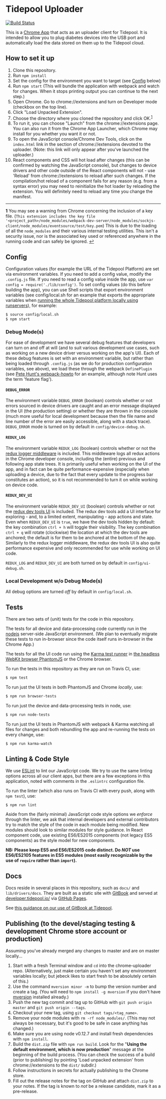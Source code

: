 # Tidepool Uploader

[![Build Status](https://travis-ci.org/tidepool-org/chrome-uploader.png)](https://travis-ci.org/tidepool-org/chrome-uploader)

This is a [Chrome App](https://developer.chrome.com/apps/about_apps) that acts as an uploader client for Tidepool. It is intended to allow you to plug diabetes devices into the USB port and automatically load the data stored on them up to the Tidepool cloud.


## How to set it up

1. Clone this repository.
1. Run `npm install`
1. Set the config for the environment you want to target (see [Config](#config) below)
1. Run `npm start` (This will bundle the application with webpack and watch for changes. When it stops printing output you can continue to the next step.)
1. Open Chrome. Go to chrome://extensions and turn on Developer mode (checkbox on the top line).
1. Click "Load Unpacked Extension".
1. Choose the directory where you cloned the repository and click OK.<sup name="a1">[1](#f1)</sup>
1. To run it, you can choose "Launch" from the chrome://extensions page. You can also run it from the Chrome App Launcher, which Chrome may install for you whether you want it or not.
1. To open the JavaScript console/Chrome Dev Tools, click on the `index.html` link in the section of chrome://extensions devoted to the uploader. (Note: this link will only appear after you've launched the uploader.)
1. React components and CSS will hot load after changes (this can be confirmed by watching the JavaScript console), but changes to device drivers and other code outside of the React components will not - use 'Reload' from chrome://extensions to reload after such changes. If the compilation/hot reload of a component fails for any reason (e.g. from a syntax error) you may need to reinitialize the hot loader by reloading the extension. You will definitely need to reload any time you change the manifest.

---
<b name="f1">1</b> You may see a warning from Chrome concerning the inclusion of a key file. (`This extension includes the key file '<project_path>/node_modules/webpack-dev-server/node_modules/sockjs-client/node_modules/eventsource/test/key.pem`) This is due to the loading of all the `node_modules` and their various internal testing utilities. This isn't a security issue, nor is the associated key used or referenced anywhere in the running code and can safely be ignored. [↩](#a1)

## Config

Configuration values (for example the URL of the Tidepool Platform) are set via environment variables. If you need to add a config value, modify the `.config.js` file. If you need to read a config value inside the app, use `var config = require('./lib/config')`. To set config values (do this before building the app), you can use Shell scripts that export environment variables (see config/local.sh for an example that exports the appropriate variables when [running the whole Tidepool platform locally using runservers](http://developer.tidepool.io/starting-up-services/)), for example:

```bash
$ source config/local.sh
$ npm start
```

### Debug Mode(s)

For ease of development we have several debug features that developers can turn on and off at will (and to suit various development use cases, such as working on a new device driver versus working on the app's UI). Each of these debug features is set with an environment variable, but rather than being loaded through `.config.js` (as we do for production configuration variables, see above), we load these through the webpack `DefinePlugin` (see [Pete Hunt's webpack-howto](https://github.com/petehunt/webpack-howto#6-feature-flags) for an example, although note Hunt uses the term 'feature flag').

#### `DEBUG_ERROR`

The environment variable `DEBUG_ERROR` (boolean) controls whether or not errors sourced in device drivers are caught and an error message displayed in the UI (the production setting) or whether they are thrown in the console (much more useful for local development because then the file name and line number of the error are easily accessible, along with a stack trace). `DEBUG_ERROR` mode is turned on by default in `config/device-debug.sh`.

#### `REDUX_LOG`

The environment variable `REDUX_LOG` (boolean) controls whether or not the [redux logger middleware](https://github.com/fcomb/redux-logger/blob/master/README.md) is included. This middleware logs all redux actions in the Chrome developer console, including the (entire) previous and following app state trees. It is primarily useful when working on the UI of the app, and in fact can be quite performance-expensive (especially when uploading a device, due to the fact that every update to the progress bar constitutes an action), so it is not recommended to turn it on while working on device code.

#### `REDUX_DEV_UI`

The environment variable `REDUX_DEV_UI` (boolean) controls whether or not the [redux dev tools UI](https://github.com/gaearon/redux-devtools/blob/master/README.md) is included. The redux dev tools add a UI interface for exploring - and, to a limited extent, manipulating - app actions and state. Even when `REDUX_DEV_UI` is `true`, we have the dev tools hidden by default: the key combination `ctrl + h` will toggle their visibility. The key combination `ctrl + q` will rotate (clockwise) the location at which the dev tools are anchored; the default is for them to be anchored at the bottom of the app. Similarly to the redux logger middleware, the redux dev tools UI is also quite performance expensive and only recommended for use while working on UI code.

`REDUX_LOG` and `REDUX_DEV_UI` are both turned on by default in `config/ui-debug.sh`.

### Local Development w/o Debug Mode(s)

All debug options are turned *off* by default in `config/local.sh`.


## Tests

There are two sets of (unit) tests for the code in this repository.

The tests for all device and data-processing code currently run in the [nodejs](https://nodejs.org/en/) server-side JavaScript environment. (We plan to eventually migrate these tests to run in-browser since the code itself runs in-browser in the Chrome App.)

The tests for all the UI code run using the [Karma test runner](https://karma-runner.github.io/0.13/index.html) in [the headless WebKit browser PhantomJS](http://phantomjs.org/) or the Chrome browser.

To run the tests in this repository as they are run on Travis CI, use:

```bash
$ npm test
```

To run just the UI tests in both PhantomJS and Chrome *locally*, use:

```bash
$ npm run browser-tests
```

To run just the device and data-processing tests in node, use:

```bash
$ npm run node-tests
```

To run just the UI tests in PhantomJS with webpack & Karma watching all files for changes and both rebundling the app and re-running the tests on every change, use:

```bash
$ npm run karma-watch
```


## Linting & Code Style

We use [ESLint](http://eslint.org/) to lint our JavaScript code. We try to use the same linting options across all our client apps, but there are a few exceptions in this application, noted with comments in the `.eslintrc` configuration file.

To run the linter (which also runs on Travis CI with every push, along with `npm test`), use:

```
$ npm run lint
```

Aside from the (fairly minimal) JavaScript code style options we *enforce* through the linter, we ask that internal developers and external contributors try to match the style of the code in each module being modified. New modules should look to similar modules for style guidance. In React component code, use existing ES6/ES2015 components (not legacy ES5 components) as the style model for new components.

**NB: Please keep ES5 and ES6/ES2015 code distinct. Do *NOT* use ES6/ES2105 features in ES5 modules (most easily recognizable by the use of `require` rather than `import`).**

## Docs

Docs reside in several places in this repository, such as `docs/` and `lib/drivers/docs`. They are built as a static site with [GitBook](https://www.gitbook.com/ 'GitBook') and served at [developer.tidepool.io/](http://developer.tidepool.io/) via [GitHub Pages](https://pages.github.com/ 'GitHub Pages').

See [this guidance on our use of GitBook at Tidepool](http://developer.tidepool.io/docs/).

## Publishing (to the devel/staging testing & development Chrome store account or production)

Assuming you've already merged any changes to master and are on master locally...

1. Start with a fresh Terminal window and `cd` into the chrome-uploader repo. (Alternatively, just make certain you haven't set any environment variables locally; but jebeck likes to start fresh to be absolutely certain of this.)
1. Use the command `mversion minor -m` to bump the version number and create a tag. (You will need to `npm install -g mversion` if you don't have [mversion](https://github.com/mikaelbr/mversion) installed already.)
1. Push the new tag commit and tag up to GitHub with `git push origin master` and `git push origin --tags`.
1. Checkout your new tag, using `git checkout tags/<tag_name>`.
1. Remove your node modules with `rm -rf node_modules/`. (This may not always be necessary, but it's good to be safe in case anything has changed.)
1. Make sure you are using node v0.12.7 and install fresh dependencies with `npm install`.
1. Build the `dist.zip` file with `npm run build`. Look for the "**Using the default environment, which is now production**" message at the beginning of the build process. (You can check the success of a build (prior to publishing) by pointing 'Load unpacked extension' from chrome://extensions to the `dist/` subdir.)
1. Follow instructions in secrets for actually publishing to the Chrome store.
1. Fill out the release notes for the tag on GitHub and attach `dist.zip` to your notes. If the tag is known to *not* be a release candidate, mark it as a pre-release.
